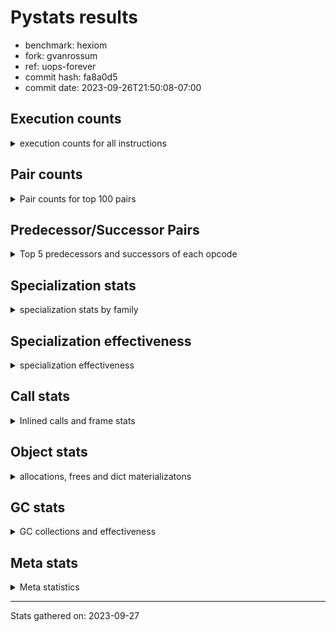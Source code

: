 
# Pystats results

- benchmark: hexiom
- fork: gvanrossum
- ref: uops-forever
- commit hash: fa8a0d5
- commit date: 2023-09-26T21:50:08-07:00

## Execution counts

<details>
<summary> execution counts for all instructions </summary>

|Name | Count | Self | Cumulative | Miss ratio | 
|---|---:|---:|---:|---:|
| LOAD_FAST | 36,613,560 | 13.4% | 13.4% |  |
| RESUME_CHECK | 22,666,560 | 8.3% | 21.7% |  |
| ENTER_EXECUTOR | 21,010,960 | 7.7% | 29.4% |  |
| LOAD_CONST | 18,483,960 | 6.8% | 36.2% |  |
| POP_TOP | 14,750,340 | 5.4% | 41.6% |  |
| INTERPRETER_EXIT | 14,362,440 | 5.3% | 46.9% |  |
| YIELD_VALUE | 13,643,820 | 5.0% | 51.9% |  |
| BINARY_SUBSCR_LIST_INT | 13,121,280 | 4.8% | 56.7% |  |
| STORE_FAST | 12,166,820 | 4.5% | 61.2% |  |
| LOAD_ATTR_INSTANCE_VALUE | 12,155,040 | 4.5% | 65.6% |  |
| COMPARE_OP_INT | 9,144,000 | 3.4% | 69.0% |  |
| RETURN_VALUE | 7,357,560 | 2.7% | 71.7% |  |
| POP_JUMP_IF_FALSE | 6,627,420 | 2.4% | 74.1% |  |
| LOAD_FAST_LOAD_FAST | 6,306,300 | 2.3% | 76.4% |  |
| POP_JUMP_IF_TRUE | 5,834,880 | 2.1% | 78.6% |  |
| CALL_PY_EXACT_ARGS | 5,096,700 | 1.9% | 80.4% |  |
| LOAD_ATTR_METHOD_WITH_VALUES | 4,459,680 | 1.6% | 82.1% |  |
| LOAD_GLOBAL_BUILTIN | 4,413,180 | 1.6% | 83.7% |  |
| TO_BOOL_BOOL | 3,750,720 | 1.4% | 85.1% |  |
| CALL_LEN | 3,536,640 | 1.3% | 86.4% |  |
| BINARY_SUBSCR_GETITEM | 3,467,040 | 1.3% | 87.6% |  |
| BINARY_OP_ADD_INT | 3,381,600 | 1.2% | 88.9% |  |
| LOAD_GLOBAL_MODULE | 3,327,000 | 1.2% | 90.1% |  |
| JUMP_FORWARD | 3,119,040 | 1.1% | 91.2% |  |
| GET_ITER | 2,494,200 | 0.9% | 92.2% |  |
| FOR_ITER_LIST | 2,268,080 | 0.8% | 93.0% | 0.1% |
| LOAD_DEREF | 2,221,140 | 0.8% | 93.8% |  |
| CONTAINS_OP | 2,102,400 | 0.8% | 94.6% |  |
| RETURN_CONST | 1,865,820 | 0.7% | 95.3% |  |
| SWAP | 1,522,080 | 0.6% | 95.8% |  |
| COPY | 1,226,880 | 0.4% | 96.3% |  |
| CALL_BUILTIN_CLASS | 1,038,300 | 0.4% | 96.7% |  |
| FOR_ITER_RANGE | 991,700 | 0.4% | 97.0% | 0.2% |
| RETURN_GENERATOR | 718,140 | 0.3% | 97.3% |  |
| COPY_FREE_VARS | 718,140 | 0.3% | 97.5% |  |
| CALL_BUILTIN_FAST_WITH_KEYWORDS | 718,080 | 0.3% | 97.8% |  |
| STORE_SUBSCR_LIST_INT | 703,200 | 0.3% | 98.1% |  |
| BINARY_OP_SUBTRACT_INT | 613,440 | 0.2% | 98.3% |  |
| BUILD_TUPLE | 504,000 | 0.2% | 98.5% |  |
| MAKE_FUNCTION | 462,300 | 0.2% | 98.6% |  |
| SET_FUNCTION_ATTRIBUTE | 462,240 | 0.2% | 98.8% |  |
| BUILD_LIST | 364,860 | 0.1% | 98.9% |  |
| STORE_ATTR_INSTANCE_VALUE | 354,240 | 0.1% | 99.1% |  |
| LOAD_ATTR_METHOD_NO_DICT | 345,120 | 0.1% | 99.2% |  |
| POP_JUMP_IF_NOT_NONE | 261,600 | 0.1% | 99.3% |  |
| CALL_LIST_APPEND | 224,160 | 0.1% | 99.4% |  |
| BINARY_SLICE | 212,640 | 0.1% | 99.5% |  |
| CALL_METHOD_DESCRIPTOR_O | 174,780 | 0.1% | 99.5% |  |
| EXTENDED_ARG | 123,840 | 0.0% | 99.6% |  |
| EXIT_INIT_CHECK | 117,600 | 0.0% | 99.6% |  |
| CALL_ALLOC_AND_ENTER_INIT | 117,600 | 0.0% | 99.7% |  |
| STORE_DEREF | 103,680 | 0.0% | 99.7% |  |
| MAKE_CELL | 103,680 | 0.0% | 99.7% |  |
| BINARY_SUBSCR_TUPLE_INT | 95,520 | 0.0% | 99.8% |  |
| LOAD_ATTR_CLASS | 94,140 | 0.0% | 99.8% |  |
| LOAD_FAST_AND_CLEAR | 78,240 | 0.0% | 99.8% |  |
| LIST_APPEND | 78,240 | 0.0% | 99.9% |  |
| STORE_FAST_LOAD_FAST | 78,000 | 0.0% | 99.9% |  |
| CALL_PY_WITH_DEFAULTS | 77,280 | 0.0% | 99.9% |  |
| UNPACK_SEQUENCE_TWO_TUPLE | 53,820 | 0.0% | 99.9% |  |
| STORE_FAST_STORE_FAST | 53,820 | 0.0% | 100.0% |  |
| NOP | 42,780 | 0.0% | 100.0% |  |
| CALL_KW | 14,400 | 0.0% | 100.0% |  |
| BINARY_OP | 11,260 | 0.0% | 100.0% |  |
| STORE_SUBSCR_DICT | 9,120 | 0.0% | 100.0% |  |
| CALL | 7,840 | 0.0% | 100.0% |  |
| COMPARE_OP_STR | 7,740 | 0.0% | 100.0% |  |
| BINARY_SUBSCR_STR_INT | 7,680 | 0.0% | 100.0% |  |
| CALL_STR_1 | 5,760 | 0.0% | 100.0% |  |
| BINARY_SUBSCR_DICT | 2,940 | 0.0% | 100.0% |  |
| BINARY_OP_MULTIPLY_INT | 2,880 | 0.0% | 100.0% |  |
| PUSH_NULL | 840 | 0.0% | 100.0% |  |
| CALL_METHOD_DESCRIPTOR_FAST | 840 | 0.0% | 100.0% |  |
| LOAD_ATTR_MODULE | 700 | 0.0% | 100.0% |  |
| CALL_METHOD_DESCRIPTOR_FAST_WITH_KEYWORDS | 540 | 0.0% | 100.0% |  |
| LOAD_ATTR_METHOD_LAZY_DICT | 480 | 0.0% | 100.0% |  |
| JUMP_BACKWARD | 480 | 0.0% | 100.0% |  |
| CALL_METHOD_DESCRIPTOR_NOARGS | 480 | 0.0% | 100.0% |  |
| BUILD_MAP | 480 | 0.0% | 100.0% |  |
| LOAD_ATTR | 200 | 0.0% | 100.0% |  |
| LOAD_GLOBAL | 180 | 0.0% | 100.0% |  |
| CALL_FUNCTION_EX | 120 | 0.0% | 100.0% |  |
| LOAD_FAST_CHECK | 60 | 0.0% | 100.0% |  |
| LIST_EXTEND | 60 | 0.0% | 100.0% |  |
| CALL_INTRINSIC_1 | 60 | 0.0% | 100.0% |  |
| BINARY_OP_SUBTRACT_FLOAT | 60 | 0.0% | 100.0% |  |
| UNPACK_SEQUENCE | 20 | 0.0% | 100.0% |  |
| COMPARE_OP | 20 | 0.0% | 100.0% |  |
| BINARY_SUBSCR | 20 | 0.0% | 100.0% |  |


</details>

## Pair counts

<details>
<summary> Pair counts for top 100 pairs </summary>

|Pair | Count | Self | Cumulative | 
|---|---:|---:|---:|
| POP_TOP ENTER_EXECUTOR | 13,658,920 | 5.0% | 5.0% |
| CACHE RESUME_CHECK | 13,644,300 | 5.0% | 10.0% |
| YIELD_VALUE INTERPRETER_EXIT | 13,643,820 | 5.0% | 15.0% |
| RESUME_CHECK POP_TOP | 13,643,820 | 5.0% | 20.0% |
| LOAD_FAST LOAD_ATTR_INSTANCE_VALUE | 10,451,520 | 3.8% | 23.9% |
| ENTER_EXECUTOR YIELD_VALUE | 9,886,140 | 3.6% | 27.5% |
| LOAD_ATTR_INSTANCE_VALUE LOAD_FAST | 8,432,160 | 3.1% | 30.6% |
| LOAD_FAST BINARY_SUBSCR_LIST_INT | 8,284,800 | 3.0% | 33.6% |
| STORE_FAST LOAD_FAST | 6,559,860 | 2.4% | 36.0% |
| RESUME_CHECK LOAD_FAST | 5,202,300 | 1.9% | 37.9% |
| CALL_PY_EXACT_ARGS RESUME_CHECK | 4,538,880 | 1.7% | 39.6% |
| COMPARE_OP_INT POP_JUMP_IF_TRUE | 4,230,240 | 1.6% | 41.1% |
| BINARY_SUBSCR_LIST_INT RETURN_VALUE | 4,224,000 | 1.5% | 42.7% |
| LOAD_CONST COMPARE_OP_INT | 4,166,880 | 1.5% | 44.2% |
| LOAD_GLOBAL_BUILTIN LOAD_FAST | 3,971,580 | 1.5% | 45.7% |
| LOAD_FAST LOAD_ATTR_METHOD_WITH_VALUES | 3,964,320 | 1.5% | 47.1% |
| CALL_LEN LOAD_CONST | 3,471,360 | 1.3% | 48.4% |
| BINARY_SUBSCR_GETITEM RESUME_CHECK | 3,467,040 | 1.3% | 49.7% |
| LOAD_FAST LOAD_CONST | 3,349,440 | 1.2% | 50.9% |
| LOAD_ATTR_METHOD_WITH_VALUES LOAD_FAST | 3,349,440 | 1.2% | 52.1% |
| LOAD_FAST CALL_PY_EXACT_ARGS | 3,328,320 | 1.2% | 53.4% |
| LOAD_CONST BINARY_OP_ADD_INT | 3,311,040 | 1.2% | 54.6% |
| BINARY_OP_ADD_INT STORE_FAST | 3,304,800 | 1.2% | 55.8% |
| LOAD_CONST JUMP_FORWARD | 3,071,040 | 1.1% | 56.9% |
| JUMP_FORWARD YIELD_VALUE | 3,071,040 | 1.1% | 58.0% |
| ENTER_EXECUTOR LOAD_CONST | 3,041,280 | 1.1% | 59.1% |
| LOAD_CONST BINARY_SUBSCR_LIST_INT | 2,832,000 | 1.0% | 60.2% |
| RETURN_VALUE TO_BOOL_BOOL | 2,757,600 | 1.0% | 61.2% |
| LOAD_GLOBAL_MODULE COMPARE_OP_INT | 2,744,160 | 1.0% | 62.2% |
| RETURN_VALUE LOAD_CONST | 2,701,920 | 1.0% | 63.2% |
| TO_BOOL_BOOL POP_JUMP_IF_FALSE | 2,643,360 | 1.0% | 64.2% |
| POP_JUMP_IF_TRUE ENTER_EXECUTOR | 2,600,160 | 1.0% | 65.1% |
| RESUME_CHECK LOAD_GLOBAL_BUILTIN | 2,568,000 | 0.9% | 66.1% |
| COMPARE_OP_INT RETURN_VALUE | 2,542,080 | 0.9% | 67.0% |
| BINARY_SUBSCR_LIST_INT CALL_LEN | 2,542,080 | 0.9% | 67.9% |
| STORE_FAST ENTER_EXECUTOR | 2,482,840 | 0.9% | 68.8% |
| COMPARE_OP_INT POP_JUMP_IF_FALSE | 2,371,680 | 0.9% | 69.7% |
| LOAD_CONST STORE_FAST | 2,366,400 | 0.9% | 70.6% |
| FOR_ITER_LIST STORE_FAST | 2,141,240 | 0.8% | 71.4% |
| BINARY_SUBSCR_LIST_INT LOAD_GLOBAL_MODULE | 2,115,840 | 0.8% | 72.1% |
| POP_JUMP_IF_TRUE LOAD_FAST | 1,952,160 | 0.7% | 72.8% |
| ENTER_EXECUTOR BINARY_SUBSCR_GETITEM | 1,847,040 | 0.7% | 73.5% |
| POP_JUMP_IF_FALSE LOAD_FAST | 1,766,460 | 0.6% | 74.2% |
| POP_JUMP_IF_FALSE LOAD_CONST | 1,667,040 | 0.6% | 74.8% |
| LOAD_FAST_LOAD_FAST BINARY_SUBSCR_GETITEM | 1,611,360 | 0.6% | 75.4% |
| CONTAINS_OP POP_JUMP_IF_FALSE | 1,611,360 | 0.6% | 76.0% |
| ENTER_EXECUTOR LOAD_FAST | 1,476,960 | 0.5% | 76.5% |
| BINARY_SUBSCR_LIST_INT LOAD_CONST | 1,339,200 | 0.5% | 77.0% |
| LOAD_FAST_LOAD_FAST COMPARE_OP_INT | 1,281,120 | 0.5% | 77.5% |
| POP_JUMP_IF_FALSE LOAD_FAST_LOAD_FAST | 1,247,040 | 0.5% | 77.9% |
| LOAD_FAST CONTAINS_OP | 1,189,920 | 0.4% | 78.4% |
| LOAD_DEREF LOAD_FAST | 1,189,920 | 0.4% | 78.8% |
| TO_BOOL_BOOL POP_JUMP_IF_TRUE | 1,107,360 | 0.4% | 79.2% |
| BINARY_SUBSCR_LIST_INT STORE_FAST | 1,000,800 | 0.4% | 79.6% |
| LOAD_ATTR_INSTANCE_VALUE STORE_FAST | 995,520 | 0.4% | 79.9% |
| CALL_BUILTIN_CLASS GET_ITER | 989,280 | 0.4% | 80.3% |
| RESUME_CHECK LOAD_FAST_LOAD_FAST | 988,320 | 0.4% | 80.7% |
| STORE_FAST LOAD_CONST | 985,500 | 0.4% | 81.0% |
| LOAD_FAST_LOAD_FAST CALL_PY_EXACT_ARGS | 981,120 | 0.4% | 81.4% |
| ENTER_EXECUTOR ENTER_EXECUTOR | 955,660 | 0.4% | 81.7% |
| GET_ITER FOR_ITER_RANGE | 935,340 | 0.3% | 82.1% |
| LOAD_ATTR_METHOD_WITH_VALUES LOAD_FAST_LOAD_FAST | 926,880 | 0.3% | 82.4% |
| GET_ITER FOR_ITER_LIST | 914,640 | 0.3% | 82.8% |
| LOAD_FAST GET_ITER | 913,980 | 0.3% | 83.1% |
| LOAD_DEREF BINARY_SUBSCR_LIST_INT | 911,520 | 0.3% | 83.4% |
| ENTER_EXECUTOR LOAD_FAST_LOAD_FAST | 892,320 | 0.3% | 83.8% |
| RETURN_CONST TO_BOOL_BOOL | 891,360 | 0.3% | 84.1% |
| LOAD_FAST_LOAD_FAST LOAD_ATTR_INSTANCE_VALUE | 889,920 | 0.3% | 84.4% |
| POP_JUMP_IF_FALSE ENTER_EXECUTOR | 873,120 | 0.3% | 84.7% |
| BINARY_SUBSCR_LIST_INT CONTAINS_OP | 869,760 | 0.3% | 85.0% |
| FOR_ITER_RANGE STORE_FAST | 834,000 | 0.3% | 85.4% |
| LOAD_ATTR_INSTANCE_VALUE LOAD_DEREF | 821,760 | 0.3% | 85.7% |
| LOAD_FAST COMPARE_OP_INT | 792,000 | 0.3% | 85.9% |
| RETURN_VALUE LOAD_ATTR_INSTANCE_VALUE | 759,360 | 0.3% | 86.2% |
| LOAD_FAST LOAD_GLOBAL_MODULE | 750,240 | 0.3% | 86.5% |
| ENTER_EXECUTOR RETURN_CONST | 721,940 | 0.3% | 86.8% |
| ENTER_EXECUTOR LOAD_GLOBAL_BUILTIN | 720,000 | 0.3% | 87.0% |
| POP_JUMP_IF_FALSE RETURN_CONST | 719,040 | 0.3% | 87.3% |
| RETURN_CONST INTERPRETER_EXIT | 718,620 | 0.3% | 87.6% |
| BINARY_SUBSCR_LIST_INT LOAD_FAST | 718,560 | 0.3% | 87.8% |
| POP_TOP RESUME_CHECK | 718,140 | 0.3% | 88.1% |
| LOAD_FAST FOR_ITER_LIST | 718,140 | 0.3% | 88.3% |
| CACHE POP_TOP | 718,140 | 0.3% | 88.6% |
| STORE_FAST LOAD_DEREF | 718,080 | 0.3% | 88.9% |
| RETURN_GENERATOR CALL_BUILTIN_FAST_WITH_KEYWORDS | 718,080 | 0.3% | 89.1% |
| COPY_FREE_VARS RETURN_GENERATOR | 718,080 | 0.3% | 89.4% |
| CALL_BUILTIN_FAST_WITH_KEYWORDS STORE_FAST | 718,080 | 0.3% | 89.7% |
| STORE_FAST LOAD_FAST_LOAD_FAST | 713,820 | 0.3% | 89.9% |
| RETURN_VALUE CALL_LEN | 699,360 | 0.3% | 90.2% |
| LOAD_CONST YIELD_VALUE | 686,400 | 0.3% | 90.4% |
| LOAD_ATTR_INSTANCE_VALUE CALL_BUILTIN_CLASS | 666,240 | 0.2% | 90.7% |
| SWAP SWAP | 613,440 | 0.2% | 90.9% |
| SWAP STORE_SUBSCR_LIST_INT | 613,440 | 0.2% | 91.1% |
| COPY COPY | 613,440 | 0.2% | 91.3% |
| COPY BINARY_SUBSCR_LIST_INT | 613,440 | 0.2% | 91.6% |
| LOAD_CONST BINARY_OP_SUBTRACT_INT | 612,480 | 0.2% | 91.8% |
| BINARY_OP_SUBTRACT_INT SWAP | 607,200 | 0.2% | 92.0% |
| POP_JUMP_IF_TRUE LOAD_FAST_LOAD_FAST | 588,000 | 0.2% | 92.2% |
| LOAD_ATTR_INSTANCE_VALUE GET_ITER | 566,400 | 0.2% | 92.4% |
| ENTER_EXECUTOR FOR_ITER_LIST | 508,440 | 0.2% | 92.6% |


</details>

## Predecessor/Successor Pairs

<details>
<summary> Top 5 predecessors and successors of each opcode </summary>

### BINARY_SLICE

<details>
<summary> Successors and predecessors for BINARY_SLICE </summary>

|Predecessors | Count | Percentage | 
|---|---:|---:|
| LOAD_CONST | 211,680 | 99.5% |
| BINARY_OP_ADD_INT | 960 | 0.5% |

|Successors | Count | Percentage | 
|---|---:|---:|
| STORE_FAST | 158,880 | 74.7% |
| LIST_APPEND | 53,760 | 25.3% |


</details>

### CACHE

<details>
<summary> Successors and predecessors for CACHE </summary>

|Predecessors | Count | Percentage | 
|---|---:|---:|

|Successors | Count | Percentage | 
|---|---:|---:|
| RESUME_CHECK | 13,644,300 | 95.0% |
| POP_TOP | 718,140 | 5.0% |


</details>

### BINARY_SUBSCR

<details>
<summary> Successors and predecessors for BINARY_SUBSCR </summary>

|Predecessors | Count | Percentage | 
|---|---:|---:|
| LOAD_FAST | 20 | 100.0% |

|Successors | Count | Percentage | 
|---|---:|---:|
| BINARY_SUBSCR_DICT | 20 | 100.0% |


</details>

### EXIT_INIT_CHECK

<details>
<summary> Successors and predecessors for EXIT_INIT_CHECK </summary>

|Predecessors | Count | Percentage | 
|---|---:|---:|
| RETURN_CONST | 117,600 | 100.0% |

|Successors | Count | Percentage | 
|---|---:|---:|
| RETURN_VALUE | 117,600 | 100.0% |


</details>

### GET_ITER

<details>
<summary> Successors and predecessors for GET_ITER </summary>

|Predecessors | Count | Percentage | 
|---|---:|---:|
| CALL_BUILTIN_CLASS | 989,280 | 39.7% |
| LOAD_FAST | 913,980 | 36.6% |
| LOAD_ATTR_INSTANCE_VALUE | 566,400 | 22.7% |
| RETURN_VALUE | 23,520 | 0.9% |
| CALL_METHOD_DESCRIPTOR_FAST_WITH_KEYWORDS | 540 | 0.0% |

|Successors | Count | Percentage | 
|---|---:|---:|
| FOR_ITER_RANGE | 935,340 | 37.5% |
| FOR_ITER_LIST | 914,640 | 36.7% |
| CALL_PY_EXACT_ARGS | 462,280 | 18.5% |
| EXTENDED_ARG | 103,680 | 4.2% |
| LOAD_FAST_AND_CLEAR | 78,240 | 3.1% |


</details>

### INTERPRETER_EXIT

<details>
<summary> Successors and predecessors for INTERPRETER_EXIT </summary>

|Predecessors | Count | Percentage | 
|---|---:|---:|
| YIELD_VALUE | 13,643,820 | 95.0% |
| RETURN_CONST | 718,620 | 5.0% |

|Successors | Count | Percentage | 
|---|---:|---:|


</details>

### MAKE_FUNCTION

<details>
<summary> Successors and predecessors for MAKE_FUNCTION </summary>

|Predecessors | Count | Percentage | 
|---|---:|---:|
| LOAD_CONST | 462,300 | 100.0% |

|Successors | Count | Percentage | 
|---|---:|---:|
| SET_FUNCTION_ATTRIBUTE | 462,240 | 100.0% |
| LOAD_FAST_CHECK | 60 | 0.0% |


</details>

### NOP

<details>
<summary> Successors and predecessors for NOP </summary>

|Predecessors | Count | Percentage | 
|---|---:|---:|
| POP_JUMP_IF_FALSE | 42,720 | 99.9% |
| POP_TOP | 60 | 0.1% |

|Successors | Count | Percentage | 
|---|---:|---:|
| LOAD_GLOBAL_MODULE | 42,720 | 99.9% |
| LOAD_DEREF | 60 | 0.1% |


</details>

### POP_TOP

<details>
<summary> Successors and predecessors for POP_TOP </summary>

|Predecessors | Count | Percentage | 
|---|---:|---:|
| RESUME_CHECK | 13,643,820 | 92.5% |
| CACHE | 718,140 | 4.9% |
| CALL_METHOD_DESCRIPTOR_O | 174,720 | 1.2% |
| RETURN_CONST | 138,240 | 0.9% |
| SWAP | 60,960 | 0.4% |

|Successors | Count | Percentage | 
|---|---:|---:|
| ENTER_EXECUTOR | 13,658,920 | 92.6% |
| RESUME_CHECK | 718,140 | 4.9% |
| RETURN_CONST | 228,480 | 1.5% |
| RETURN_VALUE | 60,960 | 0.4% |
| LOAD_GLOBAL_MODULE | 54,720 | 0.4% |


</details>

### PUSH_NULL

<details>
<summary> Successors and predecessors for PUSH_NULL </summary>

|Predecessors | Count | Percentage | 
|---|---:|---:|
| LOAD_ATTR_MODULE | 700 | 83.3% |
| LOAD_DEREF | 120 | 14.3% |
| LOAD_ATTR | 20 | 2.4% |

|Successors | Count | Percentage | 
|---|---:|---:|
| CALL | 720 | 85.7% |
| LOAD_FAST | 120 | 14.3% |


</details>

### RETURN_GENERATOR

<details>
<summary> Successors and predecessors for RETURN_GENERATOR </summary>

|Predecessors | Count | Percentage | 
|---|---:|---:|
| COPY_FREE_VARS | 718,080 | 100.0% |
| CALL_PY_EXACT_ARGS | 60 | 0.0% |

|Successors | Count | Percentage | 
|---|---:|---:|
| CALL_BUILTIN_FAST_WITH_KEYWORDS | 718,080 | 100.0% |
| CALL_METHOD_DESCRIPTOR_O | 40 | 0.0% |
| CALL | 20 | 0.0% |


</details>

### RETURN_VALUE

<details>
<summary> Successors and predecessors for RETURN_VALUE </summary>

|Predecessors | Count | Percentage | 
|---|---:|---:|
| BINARY_SUBSCR_LIST_INT | 4,224,000 | 57.4% |
| COMPARE_OP_INT | 2,542,080 | 34.6% |
| LOAD_FAST | 292,380 | 4.0% |
| EXIT_INIT_CHECK | 117,600 | 1.6% |
| RETURN_VALUE | 78,300 | 1.1% |

|Successors | Count | Percentage | 
|---|---:|---:|
| TO_BOOL_BOOL | 2,757,600 | 37.5% |
| LOAD_CONST | 2,701,920 | 36.7% |
| LOAD_ATTR_INSTANCE_VALUE | 759,360 | 10.3% |
| CALL_LEN | 699,360 | 9.5% |
| STORE_FAST | 240,960 | 3.3% |


</details>

### BINARY_OP

<details>
<summary> Successors and predecessors for BINARY_OP </summary>

|Predecessors | Count | Percentage | 
|---|---:|---:|
| LOAD_FAST | 9,620 | 85.4% |
| BUILD_LIST | 960 | 8.5% |
| BINARY_OP_SUBTRACT_INT | 480 | 4.3% |
| BINARY_OP | 200 | 1.8% |

|Successors | Count | Percentage | 
|---|---:|---:|
| LOAD_CONST | 10,080 | 89.5% |
| STORE_FAST | 480 | 4.3% |
| LOAD_FAST | 480 | 4.3% |
| BINARY_OP | 200 | 1.8% |
| BINARY_OP_SUBTRACT_FLOAT | 20 | 0.2% |


</details>

### BUILD_LIST

<details>
<summary> Successors and predecessors for BUILD_LIST </summary>

|Predecessors | Count | Percentage | 
|---|---:|---:|
| LOAD_FAST | 181,500 | 49.7% |
| STORE_FAST | 102,720 | 28.2% |
| SWAP | 78,240 | 21.4% |
| LOAD_FAST_LOAD_FAST | 960 | 0.3% |
| LOAD_CONST | 960 | 0.3% |

|Successors | Count | Percentage | 
|---|---:|---:|
| STORE_FAST | 205,440 | 56.3% |
| LOAD_FAST | 78,720 | 21.6% |
| SWAP | 78,240 | 21.4% |
| CALL_ALLOC_AND_ENTER_INIT | 960 | 0.3% |
| BINARY_OP | 960 | 0.3% |


</details>

### BUILD_MAP

<details>
<summary> Successors and predecessors for BUILD_MAP </summary>

|Predecessors | Count | Percentage | 
|---|---:|---:|
| STORE_ATTR_INSTANCE_VALUE | 480 | 100.0% |

|Successors | Count | Percentage | 
|---|---:|---:|
| LOAD_FAST | 480 | 100.0% |


</details>

### BUILD_TUPLE

<details>
<summary> Successors and predecessors for BUILD_TUPLE </summary>

|Predecessors | Count | Percentage | 
|---|---:|---:|
| LOAD_FAST | 462,240 | 91.7% |
| LOAD_FAST_LOAD_FAST | 27,840 | 5.5% |
| LOAD_GLOBAL_MODULE | 13,920 | 2.8% |

|Successors | Count | Percentage | 
|---|---:|---:|
| LOAD_CONST | 462,240 | 91.7% |
| LIST_APPEND | 23,520 | 4.7% |
| CALL_LIST_APPEND | 13,920 | 2.8% |
| STORE_FAST | 3,360 | 0.7% |
| CALL_PY_EXACT_ARGS | 480 | 0.1% |


</details>

### CALL

<details>
<summary> Successors and predecessors for CALL </summary>

|Predecessors | Count | Percentage | 
|---|---:|---:|
| LOAD_FAST | 3,380 | 43.1% |
| ENTER_EXECUTOR | 2,400 | 30.6% |
| PUSH_NULL | 720 | 9.2% |
| LOAD_ATTR_INSTANCE_VALUE | 480 | 6.1% |
| BINARY_SUBSCR_LIST_INT | 480 | 6.1% |

|Successors | Count | Percentage | 
|---|---:|---:|
| STORE_FAST | 7,320 | 93.4% |
| CALL | 280 | 3.6% |
| POP_TOP | 60 | 0.8% |
| LOAD_FAST | 60 | 0.8% |
| CALL_METHOD_DESCRIPTOR_FAST | 40 | 0.5% |


</details>

### CALL_FUNCTION_EX

<details>
<summary> Successors and predecessors for CALL_FUNCTION_EX </summary>

|Predecessors | Count | Percentage | 
|---|---:|---:|
| LOAD_FAST | 60 | 50.0% |
| CALL_INTRINSIC_1 | 60 | 50.0% |

|Successors | Count | Percentage | 
|---|---:|---:|
| RESUME_CHECK | 60 | 50.0% |
| COPY_FREE_VARS | 60 | 50.0% |


</details>

### CALL_INTRINSIC_1

<details>
<summary> Successors and predecessors for CALL_INTRINSIC_1 </summary>

|Predecessors | Count | Percentage | 
|---|---:|---:|
| LIST_EXTEND | 60 | 100.0% |

|Successors | Count | Percentage | 
|---|---:|---:|
| CALL_FUNCTION_EX | 60 | 100.0% |


</details>

### CALL_KW

<details>
<summary> Successors and predecessors for CALL_KW </summary>

|Predecessors | Count | Percentage | 
|---|---:|---:|
| LOAD_CONST | 12,960 | 90.0% |
| ENTER_EXECUTOR | 1,440 | 10.0% |

|Successors | Count | Percentage | 
|---|---:|---:|
| POP_TOP | 13,920 | 96.7% |
| RESUME_CHECK | 480 | 3.3% |


</details>

### COMPARE_OP

<details>
<summary> Successors and predecessors for COMPARE_OP </summary>

|Predecessors | Count | Percentage | 
|---|---:|---:|
| LOAD_FAST_LOAD_FAST | 20 | 100.0% |

|Successors | Count | Percentage | 
|---|---:|---:|
| COMPARE_OP_STR | 20 | 100.0% |


</details>

### CONTAINS_OP

<details>
<summary> Successors and predecessors for CONTAINS_OP </summary>

|Predecessors | Count | Percentage | 
|---|---:|---:|
| LOAD_FAST | 1,189,920 | 56.6% |
| BINARY_SUBSCR_LIST_INT | 869,760 | 41.4% |
| RETURN_VALUE | 42,240 | 2.0% |
| LOAD_ATTR_INSTANCE_VALUE | 480 | 0.0% |

|Successors | Count | Percentage | 
|---|---:|---:|
| POP_JUMP_IF_FALSE | 1,611,360 | 76.6% |
| POP_JUMP_IF_TRUE | 490,560 | 23.3% |
| RETURN_VALUE | 480 | 0.0% |


</details>

### COPY

<details>
<summary> Successors and predecessors for COPY </summary>

|Predecessors | Count | Percentage | 
|---|---:|---:|
| COPY | 613,440 | 50.0% |
| LOAD_FAST_LOAD_FAST | 483,840 | 39.4% |
| BINARY_SUBSCR_LIST_INT | 129,600 | 10.6% |

|Successors | Count | Percentage | 
|---|---:|---:|
| COPY | 613,440 | 50.0% |
| BINARY_SUBSCR_LIST_INT | 613,440 | 50.0% |


</details>

### COPY_FREE_VARS

<details>
<summary> Successors and predecessors for COPY_FREE_VARS </summary>

|Predecessors | Count | Percentage | 
|---|---:|---:|
| CALL_PY_EXACT_ARGS | 462,240 | 64.4% |
| ENTER_EXECUTOR | 255,840 | 35.6% |
| CALL_FUNCTION_EX | 60 | 0.0% |

|Successors | Count | Percentage | 
|---|---:|---:|
| RETURN_GENERATOR | 718,080 | 100.0% |
| RESUME_CHECK | 60 | 0.0% |


</details>

### ENTER_EXECUTOR

<details>
<summary> Successors and predecessors for ENTER_EXECUTOR </summary>

|Predecessors | Count | Percentage | 
|---|---:|---:|
| POP_TOP | 13,658,920 | 65.0% |
| POP_JUMP_IF_TRUE | 2,600,160 | 12.4% |
| STORE_FAST | 2,482,840 | 11.8% |
| ENTER_EXECUTOR | 955,660 | 4.5% |
| POP_JUMP_IF_FALSE | 873,120 | 4.2% |

|Successors | Count | Percentage | 
|---|---:|---:|
| YIELD_VALUE | 9,886,140 | 47.1% |
| LOAD_CONST | 3,041,280 | 14.5% |
| BINARY_SUBSCR_GETITEM | 1,847,040 | 8.8% |
| LOAD_FAST | 1,476,960 | 7.0% |
| ENTER_EXECUTOR | 955,660 | 4.5% |


</details>

### EXTENDED_ARG

<details>
<summary> Successors and predecessors for EXTENDED_ARG </summary>

|Predecessors | Count | Percentage | 
|---|---:|---:|
| GET_ITER | 103,680 | 83.7% |
| ENTER_EXECUTOR | 20,160 | 16.3% |

|Successors | Count | Percentage | 
|---|---:|---:|
| FOR_ITER_LIST | 102,600 | 82.8% |
| ENTER_EXECUTOR | 20,160 | 16.3% |
| FOR_ITER_RANGE | 1,080 | 0.9% |


</details>

### JUMP_BACKWARD

<details>
<summary> Successors and predecessors for JUMP_BACKWARD </summary>

|Predecessors | Count | Percentage | 
|---|---:|---:|
| POP_TOP | 260 | 54.2% |
| STORE_FAST | 200 | 41.7% |
| ENTER_EXECUTOR | 20 | 4.2% |

|Successors | Count | Percentage | 
|---|---:|---:|
| FOR_ITER_LIST | 220 | 45.8% |
| FOR_ITER_RANGE | 160 | 33.3% |
| ENTER_EXECUTOR | 100 | 20.8% |


</details>

### JUMP_FORWARD

<details>
<summary> Successors and predecessors for JUMP_FORWARD </summary>

|Predecessors | Count | Percentage | 
|---|---:|---:|
| LOAD_CONST | 3,071,040 | 98.5% |
| STORE_FAST | 39,840 | 1.3% |
| CALL_STR_1 | 5,760 | 0.2% |
| CALL_BUILTIN_CLASS | 1,920 | 0.1% |
| POP_JUMP_IF_FALSE | 480 | 0.0% |

|Successors | Count | Percentage | 
|---|---:|---:|
| YIELD_VALUE | 3,071,040 | 98.5% |
| LOAD_FAST | 30,240 | 1.0% |
| LOAD_GLOBAL_BUILTIN | 9,120 | 0.3% |
| STORE_FAST | 7,680 | 0.2% |
| LOAD_GLOBAL_MODULE | 480 | 0.0% |


</details>

### LIST_APPEND

<details>
<summary> Successors and predecessors for LIST_APPEND </summary>

|Predecessors | Count | Percentage | 
|---|---:|---:|
| BINARY_SLICE | 53,760 | 68.7% |
| BUILD_TUPLE | 23,520 | 30.1% |
| CALL_METHOD_DESCRIPTOR_FAST | 480 | 0.6% |
| BUILD_LIST | 480 | 0.6% |

|Successors | Count | Percentage | 
|---|---:|---:|
| ENTER_EXECUTOR | 78,240 | 100.0% |


</details>

### LIST_EXTEND

<details>
<summary> Successors and predecessors for LIST_EXTEND </summary>

|Predecessors | Count | Percentage | 
|---|---:|---:|
| LOAD_DEREF | 60 | 100.0% |

|Successors | Count | Percentage | 
|---|---:|---:|
| CALL_INTRINSIC_1 | 60 | 100.0% |


</details>

### LOAD_ATTR

<details>
<summary> Successors and predecessors for LOAD_ATTR </summary>

|Predecessors | Count | Percentage | 
|---|---:|---:|
| LOAD_GLOBAL_MODULE | 100 | 50.0% |
| LOAD_FAST | 40 | 20.0% |
| LOAD_GLOBAL | 20 | 10.0% |
| LOAD_FAST_CHECK | 20 | 10.0% |
| LOAD_CONST | 20 | 10.0% |

|Successors | Count | Percentage | 
|---|---:|---:|
| LOAD_ATTR_MODULE | 80 | 40.0% |
| LOAD_ATTR_METHOD_NO_DICT | 80 | 40.0% |
| PUSH_NULL | 20 | 10.0% |
| LOAD_ATTR_CLASS | 20 | 10.0% |


</details>

### LOAD_CONST

<details>
<summary> Successors and predecessors for LOAD_CONST </summary>

|Predecessors | Count | Percentage | 
|---|---:|---:|
| CALL_LEN | 3,471,360 | 18.8% |
| LOAD_FAST | 3,349,440 | 18.1% |
| ENTER_EXECUTOR | 3,041,280 | 16.5% |
| RETURN_VALUE | 2,701,920 | 14.6% |
| POP_JUMP_IF_FALSE | 1,667,040 | 9.0% |

|Successors | Count | Percentage | 
|---|---:|---:|
| COMPARE_OP_INT | 4,166,880 | 22.5% |
| BINARY_OP_ADD_INT | 3,311,040 | 17.9% |
| JUMP_FORWARD | 3,071,040 | 16.6% |
| BINARY_SUBSCR_LIST_INT | 2,832,000 | 15.3% |
| STORE_FAST | 2,366,400 | 12.8% |


</details>

### LOAD_DEREF

<details>
<summary> Successors and predecessors for LOAD_DEREF </summary>

|Predecessors | Count | Percentage | 
|---|---:|---:|
| LOAD_ATTR_INSTANCE_VALUE | 821,760 | 37.0% |
| STORE_FAST | 718,080 | 32.3% |
| ENTER_EXECUTOR | 468,000 | 21.1% |
| LOAD_ATTR_METHOD_WITH_VALUES | 111,360 | 5.0% |
| LOAD_FAST | 97,920 | 4.4% |

|Successors | Count | Percentage | 
|---|---:|---:|
| LOAD_FAST | 1,189,920 | 53.6% |
| BINARY_SUBSCR_LIST_INT | 911,520 | 41.0% |
| CALL_PY_EXACT_ARGS | 119,520 | 5.4% |
| PUSH_NULL | 120 | 0.0% |
| LIST_EXTEND | 60 | 0.0% |


</details>

### LOAD_FAST

<details>
<summary> Successors and predecessors for LOAD_FAST </summary>

|Predecessors | Count | Percentage | 
|---|---:|---:|
| LOAD_ATTR_INSTANCE_VALUE | 8,432,160 | 23.0% |
| STORE_FAST | 6,559,860 | 17.9% |
| RESUME_CHECK | 5,202,300 | 14.2% |
| LOAD_GLOBAL_BUILTIN | 3,971,580 | 10.8% |
| LOAD_ATTR_METHOD_WITH_VALUES | 3,349,440 | 9.1% |

|Successors | Count | Percentage | 
|---|---:|---:|
| LOAD_ATTR_INSTANCE_VALUE | 10,451,520 | 28.5% |
| BINARY_SUBSCR_LIST_INT | 8,284,800 | 22.6% |
| LOAD_ATTR_METHOD_WITH_VALUES | 3,964,320 | 10.8% |
| LOAD_CONST | 3,349,440 | 9.1% |
| CALL_PY_EXACT_ARGS | 3,328,320 | 9.1% |


</details>

### LOAD_FAST_AND_CLEAR

<details>
<summary> Successors and predecessors for LOAD_FAST_AND_CLEAR </summary>

|Predecessors | Count | Percentage | 
|---|---:|---:|
| GET_ITER | 78,240 | 100.0% |

|Successors | Count | Percentage | 
|---|---:|---:|
| SWAP | 78,240 | 100.0% |


</details>

### LOAD_FAST_CHECK

<details>
<summary> Successors and predecessors for LOAD_FAST_CHECK </summary>

|Predecessors | Count | Percentage | 
|---|---:|---:|
| MAKE_FUNCTION | 60 | 100.0% |

|Successors | Count | Percentage | 
|---|---:|---:|
| LOAD_ATTR_METHOD_NO_DICT | 40 | 66.7% |
| LOAD_ATTR | 20 | 33.3% |


</details>

### LOAD_FAST_LOAD_FAST

<details>
<summary> Successors and predecessors for LOAD_FAST_LOAD_FAST </summary>

|Predecessors | Count | Percentage | 
|---|---:|---:|
| POP_JUMP_IF_FALSE | 1,247,040 | 19.8% |
| RESUME_CHECK | 988,320 | 15.7% |
| LOAD_ATTR_METHOD_WITH_VALUES | 926,880 | 14.7% |
| ENTER_EXECUTOR | 892,320 | 14.1% |
| STORE_FAST | 713,820 | 11.3% |

|Successors | Count | Percentage | 
|---|---:|---:|
| BINARY_SUBSCR_GETITEM | 1,611,360 | 25.6% |
| COMPARE_OP_INT | 1,281,120 | 20.3% |
| CALL_PY_EXACT_ARGS | 981,120 | 15.6% |
| LOAD_ATTR_INSTANCE_VALUE | 889,920 | 14.1% |
| COPY | 483,840 | 7.7% |


</details>

### LOAD_GLOBAL

<details>
<summary> Successors and predecessors for LOAD_GLOBAL </summary>

|Predecessors | Count | Percentage | 
|---|---:|---:|
| STORE_FAST | 80 | 44.4% |
| RETURN_VALUE | 40 | 22.2% |
| STORE_FAST_STORE_FAST | 20 | 11.1% |
| RESUME_CHECK | 20 | 11.1% |
| FOR_ITER_RANGE | 20 | 11.1% |

|Successors | Count | Percentage | 
|---|---:|---:|
| LOAD_GLOBAL_MODULE | 140 | 77.8% |
| LOAD_GLOBAL_BUILTIN | 20 | 11.1% |
| LOAD_ATTR | 20 | 11.1% |


</details>

### MAKE_CELL

<details>
<summary> Successors and predecessors for MAKE_CELL </summary>

|Predecessors | Count | Percentage | 
|---|---:|---:|
| CALL_PY_EXACT_ARGS | 95,520 | 92.1% |
| ENTER_EXECUTOR | 7,200 | 6.9% |
| CALL_PY_WITH_DEFAULTS | 960 | 0.9% |

|Successors | Count | Percentage | 
|---|---:|---:|
| RESUME_CHECK | 103,680 | 100.0% |


</details>

### POP_JUMP_IF_FALSE

<details>
<summary> Successors and predecessors for POP_JUMP_IF_FALSE </summary>

|Predecessors | Count | Percentage | 
|---|---:|---:|
| TO_BOOL_BOOL | 2,643,360 | 39.9% |
| COMPARE_OP_INT | 2,371,680 | 35.8% |
| CONTAINS_OP | 1,611,360 | 24.3% |
| COMPARE_OP_STR | 1,020 | 0.0% |

|Successors | Count | Percentage | 
|---|---:|---:|
| LOAD_FAST | 1,766,460 | 26.7% |
| LOAD_CONST | 1,667,040 | 25.2% |
| LOAD_FAST_LOAD_FAST | 1,247,040 | 18.8% |
| ENTER_EXECUTOR | 873,120 | 13.2% |
| RETURN_CONST | 719,040 | 10.8% |


</details>

### POP_JUMP_IF_NOT_NONE

<details>
<summary> Successors and predecessors for POP_JUMP_IF_NOT_NONE </summary>

|Predecessors | Count | Percentage | 
|---|---:|---:|
| LOAD_FAST | 261,600 | 100.0% |

|Successors | Count | Percentage | 
|---|---:|---:|
| LOAD_FAST | 259,680 | 99.3% |
| LOAD_GLOBAL_BUILTIN | 1,920 | 0.7% |


</details>

### POP_JUMP_IF_TRUE

<details>
<summary> Successors and predecessors for POP_JUMP_IF_TRUE </summary>

|Predecessors | Count | Percentage | 
|---|---:|---:|
| COMPARE_OP_INT | 4,230,240 | 72.5% |
| TO_BOOL_BOOL | 1,107,360 | 19.0% |
| CONTAINS_OP | 490,560 | 8.4% |
| COMPARE_OP_STR | 6,720 | 0.1% |

|Successors | Count | Percentage | 
|---|---:|---:|
| ENTER_EXECUTOR | 2,600,160 | 44.6% |
| LOAD_FAST | 1,952,160 | 33.5% |
| LOAD_FAST_LOAD_FAST | 588,000 | 10.1% |
| LOAD_GLOBAL_BUILTIN | 420,480 | 7.2% |
| LOAD_CONST | 246,240 | 4.2% |


</details>

### RETURN_CONST

<details>
<summary> Successors and predecessors for RETURN_CONST </summary>

|Predecessors | Count | Percentage | 
|---|---:|---:|
| ENTER_EXECUTOR | 721,940 | 38.7% |
| POP_JUMP_IF_FALSE | 719,040 | 38.5% |
| POP_TOP | 228,480 | 12.2% |
| STORE_ATTR_INSTANCE_VALUE | 117,600 | 6.3% |
| STORE_SUBSCR_LIST_INT | 78,720 | 4.2% |

|Successors | Count | Percentage | 
|---|---:|---:|
| TO_BOOL_BOOL | 891,360 | 47.8% |
| INTERPRETER_EXIT | 718,620 | 38.5% |
| POP_TOP | 138,240 | 7.4% |
| EXIT_INIT_CHECK | 117,600 | 6.3% |


</details>

### SET_FUNCTION_ATTRIBUTE

<details>
<summary> Successors and predecessors for SET_FUNCTION_ATTRIBUTE </summary>

|Predecessors | Count | Percentage | 
|---|---:|---:|
| MAKE_FUNCTION | 462,240 | 100.0% |

|Successors | Count | Percentage | 
|---|---:|---:|
| LOAD_FAST | 462,240 | 100.0% |


</details>

### STORE_DEREF

<details>
<summary> Successors and predecessors for STORE_DEREF </summary>

|Predecessors | Count | Percentage | 
|---|---:|---:|
| FOR_ITER_RANGE | 103,680 | 100.0% |

|Successors | Count | Percentage | 
|---|---:|---:|
| LOAD_FAST | 103,680 | 100.0% |


</details>

### STORE_FAST

<details>
<summary> Successors and predecessors for STORE_FAST </summary>

|Predecessors | Count | Percentage | 
|---|---:|---:|
| BINARY_OP_ADD_INT | 3,304,800 | 27.2% |
| LOAD_CONST | 2,366,400 | 19.4% |
| FOR_ITER_LIST | 2,141,240 | 17.6% |
| BINARY_SUBSCR_LIST_INT | 1,000,800 | 8.2% |
| LOAD_ATTR_INSTANCE_VALUE | 995,520 | 8.2% |

|Successors | Count | Percentage | 
|---|---:|---:|
| LOAD_FAST | 6,559,860 | 53.9% |
| ENTER_EXECUTOR | 2,482,840 | 20.4% |
| LOAD_CONST | 985,500 | 8.1% |
| LOAD_DEREF | 718,080 | 5.9% |
| LOAD_FAST_LOAD_FAST | 713,820 | 5.9% |


</details>

### STORE_FAST_LOAD_FAST

<details>
<summary> Successors and predecessors for STORE_FAST_LOAD_FAST </summary>

|Predecessors | Count | Percentage | 
|---|---:|---:|
| FOR_ITER_RANGE | 53,760 | 68.9% |
| FOR_ITER_LIST | 24,240 | 31.1% |

|Successors | Count | Percentage | 
|---|---:|---:|
| LOAD_ATTR_INSTANCE_VALUE | 53,760 | 68.9% |
| LOAD_GLOBAL_MODULE | 23,520 | 30.2% |
| LOAD_ATTR_METHOD_NO_DICT | 720 | 0.9% |


</details>

### STORE_FAST_STORE_FAST

<details>
<summary> Successors and predecessors for STORE_FAST_STORE_FAST </summary>

|Predecessors | Count | Percentage | 
|---|---:|---:|
| UNPACK_SEQUENCE_TWO_TUPLE | 53,820 | 100.0% |

|Successors | Count | Percentage | 
|---|---:|---:|
| LOAD_FAST | 53,280 | 99.0% |
| LOAD_GLOBAL_MODULE | 520 | 1.0% |
| LOAD_GLOBAL | 20 | 0.0% |


</details>

### SWAP

<details>
<summary> Successors and predecessors for SWAP </summary>

|Predecessors | Count | Percentage | 
|---|---:|---:|
| SWAP | 613,440 | 40.3% |
| BINARY_OP_SUBTRACT_INT | 607,200 | 39.9% |
| LOAD_FAST_AND_CLEAR | 78,240 | 5.1% |
| BUILD_LIST | 78,240 | 5.1% |
| ENTER_EXECUTOR | 77,760 | 5.1% |

|Successors | Count | Percentage | 
|---|---:|---:|
| SWAP | 613,440 | 40.3% |
| STORE_SUBSCR_LIST_INT | 613,440 | 40.3% |
| BUILD_LIST | 78,240 | 5.1% |
| STORE_FAST | 77,760 | 5.1% |
| POP_TOP | 60,960 | 4.0% |


</details>

### UNPACK_SEQUENCE

<details>
<summary> Successors and predecessors for UNPACK_SEQUENCE </summary>

|Predecessors | Count | Percentage | 
|---|---:|---:|
| BINARY_SUBSCR_DICT | 20 | 100.0% |

|Successors | Count | Percentage | 
|---|---:|---:|
| UNPACK_SEQUENCE_TWO_TUPLE | 20 | 100.0% |


</details>

### YIELD_VALUE

<details>
<summary> Successors and predecessors for YIELD_VALUE </summary>

|Predecessors | Count | Percentage | 
|---|---:|---:|
| ENTER_EXECUTOR | 9,886,140 | 72.5% |
| JUMP_FORWARD | 3,071,040 | 22.5% |
| LOAD_CONST | 686,400 | 5.0% |
| CALL_METHOD_DESCRIPTOR_FAST | 240 | 0.0% |

|Successors | Count | Percentage | 
|---|---:|---:|
| INTERPRETER_EXIT | 13,643,820 | 100.0% |


</details>

### BINARY_OP_ADD_INT

<details>
<summary> Successors and predecessors for BINARY_OP_ADD_INT </summary>

|Predecessors | Count | Percentage | 
|---|---:|---:|
| LOAD_CONST | 3,311,040 | 97.9% |
| CALL_LEN | 65,280 | 1.9% |
| LOAD_FAST_LOAD_FAST | 3,840 | 0.1% |
| LOAD_ATTR_INSTANCE_VALUE | 960 | 0.0% |
| LOAD_FAST | 480 | 0.0% |

|Successors | Count | Percentage | 
|---|---:|---:|
| STORE_FAST | 3,304,800 | 97.7% |
| COMPARE_OP_INT | 65,280 | 1.9% |
| SWAP | 6,240 | 0.2% |
| CALL_BUILTIN_CLASS | 2,400 | 0.1% |
| LOAD_CONST | 1,440 | 0.0% |


</details>

### BINARY_OP_MULTIPLY_INT

<details>
<summary> Successors and predecessors for BINARY_OP_MULTIPLY_INT </summary>

|Predecessors | Count | Percentage | 
|---|---:|---:|
| LOAD_CONST | 1,920 | 66.7% |
| LOAD_FAST | 480 | 16.7% |
| BINARY_OP_SUBTRACT_INT | 480 | 16.7% |

|Successors | Count | Percentage | 
|---|---:|---:|
| LOAD_CONST | 2,400 | 83.3% |
| LOAD_FAST | 480 | 16.7% |


</details>

### BINARY_OP_SUBTRACT_FLOAT

<details>
<summary> Successors and predecessors for BINARY_OP_SUBTRACT_FLOAT </summary>

|Predecessors | Count | Percentage | 
|---|---:|---:|
| LOAD_FAST | 40 | 66.7% |
| BINARY_OP | 20 | 33.3% |

|Successors | Count | Percentage | 
|---|---:|---:|
| STORE_FAST | 60 | 100.0% |


</details>

### BINARY_OP_SUBTRACT_INT

<details>
<summary> Successors and predecessors for BINARY_OP_SUBTRACT_INT </summary>

|Predecessors | Count | Percentage | 
|---|---:|---:|
| LOAD_CONST | 612,480 | 99.8% |
| LOAD_FAST_LOAD_FAST | 960 | 0.2% |

|Successors | Count | Percentage | 
|---|---:|---:|
| SWAP | 607,200 | 99.0% |
| CALL_BUILTIN_CLASS | 1,920 | 0.3% |
| STORE_FAST | 1,440 | 0.2% |
| LOAD_CONST | 1,440 | 0.2% |
| LOAD_FAST | 480 | 0.1% |


</details>

### BINARY_SUBSCR_DICT

<details>
<summary> Successors and predecessors for BINARY_SUBSCR_DICT </summary>

|Predecessors | Count | Percentage | 
|---|---:|---:|
| LOAD_FAST | 2,440 | 83.0% |
| BUILD_TUPLE | 480 | 16.3% |
| BINARY_SUBSCR | 20 | 0.7% |

|Successors | Count | Percentage | 
|---|---:|---:|
| RETURN_VALUE | 2,400 | 81.6% |
| LOAD_ATTR_INSTANCE_VALUE | 480 | 16.3% |
| UNPACK_SEQUENCE_TWO_TUPLE | 40 | 1.4% |
| UNPACK_SEQUENCE | 20 | 0.7% |


</details>

### BINARY_SUBSCR_GETITEM

<details>
<summary> Successors and predecessors for BINARY_SUBSCR_GETITEM </summary>

|Predecessors | Count | Percentage | 
|---|---:|---:|
| ENTER_EXECUTOR | 1,847,040 | 53.3% |
| LOAD_FAST_LOAD_FAST | 1,611,360 | 46.5% |
| LOAD_FAST | 8,640 | 0.2% |

|Successors | Count | Percentage | 
|---|---:|---:|
| RESUME_CHECK | 3,467,040 | 100.0% |


</details>

### BINARY_SUBSCR_LIST_INT

<details>
<summary> Successors and predecessors for BINARY_SUBSCR_LIST_INT </summary>

|Predecessors | Count | Percentage | 
|---|---:|---:|
| LOAD_FAST | 8,284,800 | 63.1% |
| LOAD_CONST | 2,832,000 | 21.6% |
| LOAD_DEREF | 911,520 | 6.9% |
| COPY | 613,440 | 4.7% |
| LOAD_FAST_LOAD_FAST | 479,520 | 3.7% |

|Successors | Count | Percentage | 
|---|---:|---:|
| RETURN_VALUE | 4,224,000 | 32.2% |
| CALL_LEN | 2,542,080 | 19.4% |
| LOAD_GLOBAL_MODULE | 2,115,840 | 16.1% |
| LOAD_CONST | 1,339,200 | 10.2% |
| STORE_FAST | 1,000,800 | 7.6% |


</details>

### BINARY_SUBSCR_STR_INT

<details>
<summary> Successors and predecessors for BINARY_SUBSCR_STR_INT </summary>

|Predecessors | Count | Percentage | 
|---|---:|---:|
| LOAD_CONST | 7,680 | 100.0% |

|Successors | Count | Percentage | 
|---|---:|---:|
| LOAD_CONST | 7,680 | 100.0% |


</details>

### BINARY_SUBSCR_TUPLE_INT

<details>
<summary> Successors and predecessors for BINARY_SUBSCR_TUPLE_INT </summary>

|Predecessors | Count | Percentage | 
|---|---:|---:|
| LOAD_CONST | 95,520 | 100.0% |

|Successors | Count | Percentage | 
|---|---:|---:|
| CALL_PY_EXACT_ARGS | 95,520 | 100.0% |


</details>

### CALL_ALLOC_AND_ENTER_INIT

<details>
<summary> Successors and predecessors for CALL_ALLOC_AND_ENTER_INIT </summary>

|Predecessors | Count | Percentage | 
|---|---:|---:|
| RETURN_VALUE | 53,760 | 45.7% |
| ENTER_EXECUTOR | 37,920 | 32.2% |
| LOAD_CONST | 24,000 | 20.4% |
| LOAD_FAST | 960 | 0.8% |
| BUILD_LIST | 960 | 0.8% |

|Successors | Count | Percentage | 
|---|---:|---:|
| RESUME_CHECK | 117,600 | 100.0% |


</details>

### CALL_BUILTIN_CLASS

<details>
<summary> Successors and predecessors for CALL_BUILTIN_CLASS </summary>

|Predecessors | Count | Percentage | 
|---|---:|---:|
| LOAD_ATTR_INSTANCE_VALUE | 666,240 | 64.2% |
| LOAD_CONST | 317,280 | 30.6% |
| STORE_FAST | 23,520 | 2.3% |
| CALL_BUILTIN_CLASS | 23,520 | 2.3% |
| LOAD_FAST | 3,400 | 0.3% |

|Successors | Count | Percentage | 
|---|---:|---:|
| GET_ITER | 989,280 | 95.3% |
| STORE_FAST | 23,580 | 2.3% |
| CALL_BUILTIN_CLASS | 23,520 | 2.3% |
| JUMP_FORWARD | 1,920 | 0.2% |


</details>

### CALL_BUILTIN_FAST_WITH_KEYWORDS

<details>
<summary> Successors and predecessors for CALL_BUILTIN_FAST_WITH_KEYWORDS </summary>

|Predecessors | Count | Percentage | 
|---|---:|---:|
| RETURN_GENERATOR | 718,080 | 100.0% |

|Successors | Count | Percentage | 
|---|---:|---:|
| STORE_FAST | 718,080 | 100.0% |


</details>

### CALL_LEN

<details>
<summary> Successors and predecessors for CALL_LEN </summary>

|Predecessors | Count | Percentage | 
|---|---:|---:|
| BINARY_SUBSCR_LIST_INT | 2,542,080 | 71.9% |
| RETURN_VALUE | 699,360 | 19.8% |
| LOAD_FAST | 295,200 | 8.3% |

|Successors | Count | Percentage | 
|---|---:|---:|
| LOAD_CONST | 3,471,360 | 98.2% |
| BINARY_OP_ADD_INT | 65,280 | 1.8% |


</details>

### CALL_LIST_APPEND

<details>
<summary> Successors and predecessors for CALL_LIST_APPEND </summary>

|Predecessors | Count | Percentage | 
|---|---:|---:|
| LOAD_FAST | 154,560 | 69.0% |
| ENTER_EXECUTOR | 55,200 | 24.6% |
| BUILD_TUPLE | 13,920 | 6.2% |
| LOAD_ATTR_INSTANCE_VALUE | 480 | 0.2% |

|Successors | Count | Percentage | 
|---|---:|---:|
| ENTER_EXECUTOR | 210,240 | 93.8% |
| LOAD_FAST | 13,920 | 6.2% |


</details>

### CALL_METHOD_DESCRIPTOR_FAST

<details>
<summary> Successors and predecessors for CALL_METHOD_DESCRIPTOR_FAST </summary>

|Predecessors | Count | Percentage | 
|---|---:|---:|
| LOAD_CONST | 480 | 57.1% |
| LOAD_ATTR_METHOD_NO_DICT | 320 | 38.1% |
| CALL | 40 | 4.8% |

|Successors | Count | Percentage | 
|---|---:|---:|
| LIST_APPEND | 480 | 57.1% |
| YIELD_VALUE | 240 | 28.6% |
| STORE_FAST | 120 | 14.3% |


</details>

### CALL_METHOD_DESCRIPTOR_FAST_WITH_KEYWORDS

<details>
<summary> Successors and predecessors for CALL_METHOD_DESCRIPTOR_FAST_WITH_KEYWORDS </summary>

|Predecessors | Count | Percentage | 
|---|---:|---:|
| LOAD_ATTR_METHOD_NO_DICT | 520 | 96.3% |
| CALL | 20 | 3.7% |

|Successors | Count | Percentage | 
|---|---:|---:|
| GET_ITER | 540 | 100.0% |


</details>

### CALL_METHOD_DESCRIPTOR_NOARGS

<details>
<summary> Successors and predecessors for CALL_METHOD_DESCRIPTOR_NOARGS </summary>

|Predecessors | Count | Percentage | 
|---|---:|---:|
| LOAD_ATTR_METHOD_LAZY_DICT | 480 | 100.0% |

|Successors | Count | Percentage | 
|---|---:|---:|
| STORE_FAST | 480 | 100.0% |


</details>

### CALL_METHOD_DESCRIPTOR_O

<details>
<summary> Successors and predecessors for CALL_METHOD_DESCRIPTOR_O </summary>

|Predecessors | Count | Percentage | 
|---|---:|---:|
| LOAD_FAST | 174,720 | 100.0% |
| RETURN_GENERATOR | 40 | 0.0% |
| CALL | 20 | 0.0% |

|Successors | Count | Percentage | 
|---|---:|---:|
| POP_TOP | 174,720 | 100.0% |
| STORE_FAST | 60 | 0.0% |


</details>

### CALL_PY_EXACT_ARGS

<details>
<summary> Successors and predecessors for CALL_PY_EXACT_ARGS </summary>

|Predecessors | Count | Percentage | 
|---|---:|---:|
| LOAD_FAST | 3,328,320 | 65.3% |
| LOAD_FAST_LOAD_FAST | 981,120 | 19.3% |
| GET_ITER | 462,280 | 9.1% |
| LOAD_DEREF | 119,520 | 2.3% |
| BINARY_SUBSCR_TUPLE_INT | 95,520 | 1.9% |

|Successors | Count | Percentage | 
|---|---:|---:|
| RESUME_CHECK | 4,538,880 | 89.1% |
| COPY_FREE_VARS | 462,240 | 9.1% |
| MAKE_CELL | 95,520 | 1.9% |
| RETURN_GENERATOR | 60 | 0.0% |


</details>

### CALL_PY_WITH_DEFAULTS

<details>
<summary> Successors and predecessors for CALL_PY_WITH_DEFAULTS </summary>

|Predecessors | Count | Percentage | 
|---|---:|---:|
| LOAD_FAST_LOAD_FAST | 76,320 | 98.8% |
| LOAD_FAST | 960 | 1.2% |

|Successors | Count | Percentage | 
|---|---:|---:|
| RESUME_CHECK | 76,320 | 98.8% |
| MAKE_CELL | 960 | 1.2% |


</details>

### CALL_STR_1

<details>
<summary> Successors and predecessors for CALL_STR_1 </summary>

|Predecessors | Count | Percentage | 
|---|---:|---:|
| BINARY_SUBSCR_LIST_INT | 5,760 | 100.0% |

|Successors | Count | Percentage | 
|---|---:|---:|
| JUMP_FORWARD | 5,760 | 100.0% |


</details>

### COMPARE_OP_INT

<details>
<summary> Successors and predecessors for COMPARE_OP_INT </summary>

|Predecessors | Count | Percentage | 
|---|---:|---:|
| LOAD_CONST | 4,166,880 | 45.6% |
| LOAD_GLOBAL_MODULE | 2,744,160 | 30.0% |
| LOAD_FAST_LOAD_FAST | 1,281,120 | 14.0% |
| LOAD_FAST | 792,000 | 8.7% |
| LOAD_ATTR_CLASS | 94,080 | 1.0% |

|Successors | Count | Percentage | 
|---|---:|---:|
| POP_JUMP_IF_TRUE | 4,230,240 | 46.3% |
| RETURN_VALUE | 2,542,080 | 27.8% |
| POP_JUMP_IF_FALSE | 2,371,680 | 25.9% |


</details>

### COMPARE_OP_STR

<details>
<summary> Successors and predecessors for COMPARE_OP_STR </summary>

|Predecessors | Count | Percentage | 
|---|---:|---:|
| LOAD_CONST | 7,680 | 99.2% |
| LOAD_FAST_LOAD_FAST | 40 | 0.5% |
| COMPARE_OP | 20 | 0.3% |

|Successors | Count | Percentage | 
|---|---:|---:|
| POP_JUMP_IF_TRUE | 6,720 | 86.8% |
| POP_JUMP_IF_FALSE | 1,020 | 13.2% |


</details>

### FOR_ITER_LIST

<details>
<summary> Successors and predecessors for FOR_ITER_LIST </summary>

|Predecessors | Count | Percentage | 
|---|---:|---:|
| GET_ITER | 914,640 | 40.3% |
| LOAD_FAST | 718,140 | 31.7% |
| ENTER_EXECUTOR | 508,440 | 22.4% |
| EXTENDED_ARG | 102,600 | 4.5% |
| SWAP | 24,000 | 1.1% |

|Successors | Count | Percentage | 
|---|---:|---:|
| STORE_FAST | 2,141,240 | 94.4% |
| LOAD_FAST | 102,520 | 4.5% |
| STORE_FAST_LOAD_FAST | 24,240 | 1.1% |
| RETURN_CONST | 40 | 0.0% |
| FOR_ITER_RANGE | 40 | 0.0% |


</details>

### FOR_ITER_RANGE

<details>
<summary> Successors and predecessors for FOR_ITER_RANGE </summary>

|Predecessors | Count | Percentage | 
|---|---:|---:|
| GET_ITER | 935,340 | 94.3% |
| SWAP | 54,240 | 5.5% |
| EXTENDED_ARG | 1,080 | 0.1% |
| ENTER_EXECUTOR | 840 | 0.1% |
| JUMP_BACKWARD | 160 | 0.0% |

|Successors | Count | Percentage | 
|---|---:|---:|
| STORE_FAST | 834,000 | 84.1% |
| STORE_DEREF | 103,680 | 10.5% |
| STORE_FAST_LOAD_FAST | 53,760 | 5.4% |
| LOAD_FAST | 200 | 0.0% |
| FOR_ITER_LIST | 40 | 0.0% |


</details>

### LOAD_ATTR_CLASS

<details>
<summary> Successors and predecessors for LOAD_ATTR_CLASS </summary>

|Predecessors | Count | Percentage | 
|---|---:|---:|
| LOAD_GLOBAL_MODULE | 94,120 | 100.0% |
| LOAD_ATTR | 20 | 0.0% |

|Successors | Count | Percentage | 
|---|---:|---:|
| COMPARE_OP_INT | 94,080 | 99.9% |
| STORE_FAST | 60 | 0.1% |


</details>

### LOAD_ATTR_INSTANCE_VALUE

<details>
<summary> Successors and predecessors for LOAD_ATTR_INSTANCE_VALUE </summary>

|Predecessors | Count | Percentage | 
|---|---:|---:|
| LOAD_FAST | 10,451,520 | 86.0% |
| LOAD_FAST_LOAD_FAST | 889,920 | 7.3% |
| RETURN_VALUE | 759,360 | 6.2% |
| STORE_FAST_LOAD_FAST | 53,760 | 0.4% |
| BINARY_SUBSCR_DICT | 480 | 0.0% |

|Successors | Count | Percentage | 
|---|---:|---:|
| LOAD_FAST | 8,432,160 | 69.4% |
| STORE_FAST | 995,520 | 8.2% |
| LOAD_DEREF | 821,760 | 6.8% |
| CALL_BUILTIN_CLASS | 666,240 | 5.5% |
| GET_ITER | 566,400 | 4.7% |


</details>

### LOAD_ATTR_METHOD_LAZY_DICT

<details>
<summary> Successors and predecessors for LOAD_ATTR_METHOD_LAZY_DICT </summary>

|Predecessors | Count | Percentage | 
|---|---:|---:|
| LOAD_FAST | 480 | 100.0% |

|Successors | Count | Percentage | 
|---|---:|---:|
| CALL_METHOD_DESCRIPTOR_NOARGS | 480 | 100.0% |


</details>

### LOAD_ATTR_METHOD_NO_DICT

<details>
<summary> Successors and predecessors for LOAD_ATTR_METHOD_NO_DICT </summary>

|Predecessors | Count | Percentage | 
|---|---:|---:|
| BINARY_SUBSCR_LIST_INT | 174,720 | 50.6% |
| LOAD_FAST | 169,040 | 49.0% |
| STORE_FAST_LOAD_FAST | 720 | 0.2% |
| LOAD_ATTR_INSTANCE_VALUE | 480 | 0.1% |
| LOAD_ATTR | 80 | 0.0% |

|Successors | Count | Percentage | 
|---|---:|---:|
| LOAD_FAST | 343,680 | 99.6% |
| LOAD_CONST | 540 | 0.2% |
| CALL_METHOD_DESCRIPTOR_FAST_WITH_KEYWORDS | 520 | 0.2% |
| CALL_METHOD_DESCRIPTOR_FAST | 320 | 0.1% |
| CALL | 60 | 0.0% |


</details>

### LOAD_ATTR_METHOD_WITH_VALUES

<details>
<summary> Successors and predecessors for LOAD_ATTR_METHOD_WITH_VALUES </summary>

|Predecessors | Count | Percentage | 
|---|---:|---:|
| LOAD_FAST | 3,964,320 | 88.9% |
| LOAD_ATTR_INSTANCE_VALUE | 478,080 | 10.7% |
| ENTER_EXECUTOR | 17,280 | 0.4% |

|Successors | Count | Percentage | 
|---|---:|---:|
| LOAD_FAST | 3,349,440 | 75.1% |
| LOAD_FAST_LOAD_FAST | 926,880 | 20.8% |
| LOAD_DEREF | 111,360 | 2.5% |
| CALL_PY_EXACT_ARGS | 72,000 | 1.6% |


</details>

### LOAD_ATTR_MODULE

<details>
<summary> Successors and predecessors for LOAD_ATTR_MODULE </summary>

|Predecessors | Count | Percentage | 
|---|---:|---:|
| LOAD_GLOBAL_MODULE | 340 | 48.6% |
| ENTER_EXECUTOR | 280 | 40.0% |
| LOAD_ATTR | 80 | 11.4% |

|Successors | Count | Percentage | 
|---|---:|---:|
| PUSH_NULL | 700 | 100.0% |


</details>

### LOAD_GLOBAL_BUILTIN

<details>
<summary> Successors and predecessors for LOAD_GLOBAL_BUILTIN </summary>

|Predecessors | Count | Percentage | 
|---|---:|---:|
| RESUME_CHECK | 2,568,000 | 58.2% |
| ENTER_EXECUTOR | 720,000 | 16.3% |
| POP_JUMP_IF_TRUE | 420,480 | 9.5% |
| STORE_FAST | 404,200 | 9.2% |
| POP_JUMP_IF_FALSE | 198,240 | 4.5% |

|Successors | Count | Percentage | 
|---|---:|---:|
| LOAD_FAST | 3,971,580 | 90.0% |
| LOAD_CONST | 331,200 | 7.5% |
| LOAD_FAST_LOAD_FAST | 86,880 | 2.0% |
| LOAD_GLOBAL_BUILTIN | 23,520 | 0.5% |


</details>

### LOAD_GLOBAL_MODULE

<details>
<summary> Successors and predecessors for LOAD_GLOBAL_MODULE </summary>

|Predecessors | Count | Percentage | 
|---|---:|---:|
| BINARY_SUBSCR_LIST_INT | 2,115,840 | 63.6% |
| LOAD_FAST | 750,240 | 22.6% |
| STORE_FAST | 135,680 | 4.1% |
| POP_JUMP_IF_FALSE | 109,440 | 3.3% |
| POP_TOP | 54,720 | 1.6% |

|Successors | Count | Percentage | 
|---|---:|---:|
| COMPARE_OP_INT | 2,744,160 | 82.5% |
| LOAD_FAST_LOAD_FAST | 275,520 | 8.3% |
| LOAD_ATTR_CLASS | 94,120 | 2.8% |
| LOAD_FAST | 59,580 | 1.8% |
| RETURN_VALUE | 39,360 | 1.2% |


</details>

### RESUME_CHECK

<details>
<summary> Successors and predecessors for RESUME_CHECK </summary>

|Predecessors | Count | Percentage | 
|---|---:|---:|
| CACHE | 13,644,300 | 60.2% |
| CALL_PY_EXACT_ARGS | 4,538,880 | 20.0% |
| BINARY_SUBSCR_GETITEM | 3,467,040 | 15.3% |
| POP_TOP | 718,140 | 3.2% |
| CALL_ALLOC_AND_ENTER_INIT | 117,600 | 0.5% |

|Successors | Count | Percentage | 
|---|---:|---:|
| POP_TOP | 13,643,820 | 60.2% |
| LOAD_FAST | 5,202,300 | 23.0% |
| LOAD_GLOBAL_BUILTIN | 2,568,000 | 11.3% |
| LOAD_FAST_LOAD_FAST | 988,320 | 4.4% |
| LOAD_CONST | 215,040 | 0.9% |


</details>

### STORE_ATTR_INSTANCE_VALUE

<details>
<summary> Successors and predecessors for STORE_ATTR_INSTANCE_VALUE </summary>

|Predecessors | Count | Percentage | 
|---|---:|---:|
| LOAD_FAST_LOAD_FAST | 190,560 | 53.8% |
| LOAD_FAST | 163,680 | 46.2% |

|Successors | Count | Percentage | 
|---|---:|---:|
| LOAD_FAST | 162,720 | 45.9% |
| RETURN_CONST | 117,600 | 33.2% |
| LOAD_FAST_LOAD_FAST | 72,480 | 20.5% |
| LOAD_CONST | 960 | 0.3% |
| BUILD_MAP | 480 | 0.1% |


</details>

### STORE_SUBSCR_DICT

<details>
<summary> Successors and predecessors for STORE_SUBSCR_DICT </summary>

|Predecessors | Count | Percentage | 
|---|---:|---:|
| LOAD_FAST | 9,120 | 100.0% |

|Successors | Count | Percentage | 
|---|---:|---:|
| LOAD_FAST_LOAD_FAST | 9,120 | 100.0% |


</details>

### STORE_SUBSCR_LIST_INT

<details>
<summary> Successors and predecessors for STORE_SUBSCR_LIST_INT </summary>

|Predecessors | Count | Percentage | 
|---|---:|---:|
| SWAP | 613,440 | 87.2% |
| LOAD_FAST | 78,720 | 11.2% |
| LOAD_ATTR_INSTANCE_VALUE | 9,120 | 1.3% |
| LOAD_FAST_LOAD_FAST | 1,920 | 0.3% |

|Successors | Count | Percentage | 
|---|---:|---:|
| LOAD_FAST_LOAD_FAST | 477,600 | 67.9% |
| ENTER_EXECUTOR | 131,520 | 18.7% |
| RETURN_CONST | 78,720 | 11.2% |
| LOAD_FAST | 15,360 | 2.2% |


</details>

### TO_BOOL_BOOL

<details>
<summary> Successors and predecessors for TO_BOOL_BOOL </summary>

|Predecessors | Count | Percentage | 
|---|---:|---:|
| RETURN_VALUE | 2,757,600 | 73.5% |
| RETURN_CONST | 891,360 | 23.8% |
| LOAD_FAST | 101,760 | 2.7% |

|Successors | Count | Percentage | 
|---|---:|---:|
| POP_JUMP_IF_FALSE | 2,643,360 | 70.5% |
| POP_JUMP_IF_TRUE | 1,107,360 | 29.5% |


</details>

### UNPACK_SEQUENCE_TWO_TUPLE

<details>
<summary> Successors and predecessors for UNPACK_SEQUENCE_TWO_TUPLE </summary>

|Predecessors | Count | Percentage | 
|---|---:|---:|
| LOAD_FAST | 53,280 | 99.0% |
| LOAD_ATTR_INSTANCE_VALUE | 480 | 0.9% |
| BINARY_SUBSCR_DICT | 40 | 0.1% |
| UNPACK_SEQUENCE | 20 | 0.0% |

|Successors | Count | Percentage | 
|---|---:|---:|
| STORE_FAST_STORE_FAST | 53,820 | 100.0% |


</details>


</details>

## Specialization stats

<details>
<summary> specialization stats by family </summary>

### BINARY_SLICE

<details>
<summary> specialization stats for BINARY_SLICE family </summary>

|Kind | Count | Ratio | 
|---|---|---|


</details>

### BINARY_SUBSCR

<details>
<summary> specialization stats for BINARY_SUBSCR family </summary>

|Kind | Count | Ratio | 
|---|---|---|
|          hit |     41109660 | 100.0% |

#### Specialization attempts

| | Count | Ratio | 
|---|---:|---:|
| Success | 20 | 100.0% |
| Failure | 0 | 0.0% |

|Failure kind | Count | Ratio | 
|---|---:|---:|


</details>

### STORE_SUBSCR

<details>
<summary> specialization stats for STORE_SUBSCR family </summary>

|Kind | Count | Ratio | 
|---|---|---|
|          hit |      1747200 | 100.0% |


</details>

### TO_BOOL

<details>
<summary> specialization stats for TO_BOOL family </summary>

|Kind | Count | Ratio | 
|---|---|---|
|          hit |     16381920 | 100.0% |


</details>

### BINARY_OP

<details>
<summary> specialization stats for BINARY_OP family </summary>

|Kind | Count | Ratio | 
|---|---|---|
| specialization.deferred |        11040 | 0.2% |
|          hit |      5621340 | 99.8% |

#### Specialization attempts

| | Count | Ratio | 
|---|---:|---:|
| Success | 20 | 9.1% |
| Failure | 200 | 90.9% |

|Failure kind | Count | Ratio | 
|---|---:|---:|
| multiply different types | 120 | 60.0% |
| remainder | 80 | 40.0% |


</details>

### CALL

<details>
<summary> specialization stats for CALL family </summary>

|Kind | Count | Ratio | 
|---|---|---|
| specialization.deferred |         7440 | 0.0% |
|          hit |     38133780 | 100.0% |

#### Specialization attempts

| | Count | Ratio | 
|---|---:|---:|
| Success | 120 | 30.0% |
| Failure | 280 | 70.0% |

|Failure kind | Count | Ratio | 
|---|---:|---:|
| class no vectorcall | 180 | 64.3% |
| cfunc noargs | 60 | 21.4% |
| wrong number arguments | 40 | 14.3% |


</details>

### COMPARE_OP

<details>
<summary> specialization stats for COMPARE_OP family </summary>

|Kind | Count | Ratio | 
|---|---|---|
|          hit |     26766300 | 100.0% |

#### Specialization attempts

| | Count | Ratio | 
|---|---:|---:|
| Success | 20 | 100.0% |
| Failure | 0 | 0.0% |

|Failure kind | Count | Ratio | 
|---|---:|---:|


</details>

### FOR_ITER

<details>
<summary> specialization stats for FOR_ITER family </summary>

|Kind | Count | Ratio | 
|---|---|---|
| specialization.deopt |           80 | 0.0% |
|          hit |      3255780 | 99.9% |
|         miss |         4000 | 0.1% |

#### Specialization attempts

| | Count | Ratio | 
|---|---:|---:|
| Success | 80 | 100.0% |
| Failure | 0 | 0.0% |

|Failure kind | Count | Ratio | 
|---|---:|---:|


</details>

### JUMP_BACKWARD

<details>
<summary> specialization stats for JUMP_BACKWARD family </summary>

|Kind | Count | Ratio | 
|---|---|---|


</details>

### LOAD_ATTR

<details>
<summary> specialization stats for LOAD_ATTR family </summary>

|Kind | Count | Ratio | 
|---|---|---|
| specialization.deferred |           20 | 0.0% |
|          hit |     52582900 | 100.0% |

#### Specialization attempts

| | Count | Ratio | 
|---|---:|---:|
| Success | 180 | 100.0% |
| Failure | 0 | 0.0% |

|Failure kind | Count | Ratio | 
|---|---:|---:|


</details>

### LOAD_GLOBAL

<details>
<summary> specialization stats for LOAD_GLOBAL family </summary>

|Kind | Count | Ratio | 
|---|---|---|
| specialization.deferred |           20 | 0.0% |
|          hit |     22909420 | 100.0% |

#### Specialization attempts

| | Count | Ratio | 
|---|---:|---:|
| Success | 160 | 100.0% |
| Failure | 0 | 0.0% |

|Failure kind | Count | Ratio | 
|---|---:|---:|


</details>

### POP_JUMP_IF_FALSE

<details>
<summary> specialization stats for POP_JUMP_IF_FALSE family </summary>

|Kind | Count | Ratio | 
|---|---|---|


</details>

### POP_JUMP_IF_NOT_NONE

<details>
<summary> specialization stats for POP_JUMP_IF_NOT_NONE family </summary>

|Kind | Count | Ratio | 
|---|---|---|


</details>

### POP_JUMP_IF_TRUE

<details>
<summary> specialization stats for POP_JUMP_IF_TRUE family </summary>

|Kind | Count | Ratio | 
|---|---|---|


</details>

### STORE_ATTR

<details>
<summary> specialization stats for STORE_ATTR family </summary>

|Kind | Count | Ratio | 
|---|---|---|
|          hit |       354240 | 100.0% |


</details>

### UNPACK_SEQUENCE

<details>
<summary> specialization stats for UNPACK_SEQUENCE family </summary>

|Kind | Count | Ratio | 
|---|---|---|
|          hit |        62460 | 100.0% |

#### Specialization attempts

| | Count | Ratio | 
|---|---:|---:|
| Success | 20 | 100.0% |
| Failure | 0 | 0.0% |

|Failure kind | Count | Ratio | 
|---|---:|---:|


</details>


</details>

## Specialization effectiveness

<details>
<summary> specialization effectiveness </summary>

|Instructions | Count | Ratio | 
|---|---:|---:|
| Basic | 163,272,900 | 59.9% |
| Not specialized | 12,960,560 | 4.8% |
| Specialized | 96,424,120 | 35.4% |

### Deferred by instruction

<details>
<summary> deferred by instruction </summary>

|Name | Count | Ratio | 
|---|---:|---:|
| BINARY_OP | 11,040 | 59.6% |
| CALL | 7,440 | 40.2% |
| LOAD_GLOBAL | 20 | 0.1% |
| LOAD_ATTR | 20 | 0.1% |
| YIELD_VALUE | 0 | 0.0% |
| UNPACK_SEQUENCE_TWO_TUPLE | 0 | 0.0% |
| UNPACK_SEQUENCE | 0 | 0.0% |
| TO_BOOL_BOOL | 0 | 0.0% |
| TO_BOOL | 0 | 0.0% |
| SWAP | 0 | 0.0% |


</details>

### Misses by instruction

<details>
<summary> misses by instruction </summary>

|Name | Count | Ratio | 
|---|---:|---:|
| FOR_ITER_RANGE | 2,120 | 53.0% |
| FOR_ITER_LIST | 1,880 | 47.0% |
| YIELD_VALUE | 0 | 0.0% |
| UNPACK_SEQUENCE_TWO_TUPLE | 0 | 0.0% |
| TO_BOOL_BOOL | 0 | 0.0% |
| SWAP | 0 | 0.0% |
| STORE_SUBSCR_LIST_INT | 0 | 0.0% |
| STORE_SUBSCR_DICT | 0 | 0.0% |
| STORE_FAST_STORE_FAST | 0 | 0.0% |
| STORE_FAST_LOAD_FAST | 0 | 0.0% |


</details>


</details>

## Call stats

<details>
<summary> Inlined calls and frame stats </summary>

| | Count | Ratio | 
|---|---:|---:|
| Calls to PyEval_EvalDefault | 14,362,440 | 39.7% |
| Calls to Python functions inlined | 21,795,060 | 60.3% |
| Calls via PyEval_EvalFrame (total) | 14,362,440 | 39.7% |
| Calls via PyEval_EvalFrame (vector) | 480 | 0.0% |
| Calls via PyEval_EvalFrame (generator) | 14,361,960 | 39.7% |
| Calls via PyEval_EvalFrame (legacy) | 0 | 0.0% |
| Calls via PyEval_EvalFrame (function vectorcall) | 480 | 0.0% |
| Calls via PyEval_EvalFrame (build class) | 0 | 0.0% |
| Calls via PyEval_EvalFrame (slot) | 0 | 0.0% |
| Calls via PyEval_EvalFrame (function ex) | 120 | 0.0% |
| Calls via PyEval_EvalFrame (api) | 0 | 0.0% |
| Calls via PyEval_EvalFrame (method) | 0 | 0.0% |
| Frames pushed | 21,913,140 | 60.6% |
| Frame objects created | 0 | 0.0% |


</details>

## Object stats

<details>
<summary> allocations, frees and dict materializatons </summary>

| | Count | Ratio | 
|---|---:|---:|
| Allocations from freelist | 2,184,820 | 22.8% |
| Frees to freelist | 2,184,780 |  |
| Allocations | 7,395,360 | 77.2% |
| Allocations to 512 bytes | 7,394,840 | 77.2% |
| Allocations to 4 kbytes | 520 | 0.0% |
| Allocations over 4 kbytes | 0 | 0.0% |
| Frees | 7,557,060 |  |
| New values | 480 |  |
| Interpreter increfs | 88,518,460 | 34.9% |
| Interpreter decrefs | 112,188,680 | 42.7% |
| Increfs | 164,957,340 | 65.1% |
| Decrefs | 150,542,480 | 57.3% |
| Materialize dict (on request) | 0 | 0.0% |
| Materialize dict (new key) | 0 | 0.0% |
| Materialize dict (too big) | 0 | 0.0% |
| Materialize dict (str subclass) | 0 | 0.0% |
| Dematerialize dict | 0 | 0.0% |
| Method cache hits | 25,566 |  |
| Method cache misses | 14 |  |
| Method cache collisions | 14 |  |
| Method cache dunder hits | 53,860 |  |
| Method cache dunder misses | 0 |  |


</details>

## GC stats

<details>
<summary> GC collections and effectiveness </summary>

|Generation | Collections | Objects collected | Object visits | 
|---:|---:|---:|---:|
| 0 | 0 | 0 | 0 |
| 1 | 0 | 0 | 0 |
| 2 | 0 | 0 | 0 |


</details>

## Meta stats

<details>
<summary> Meta statistics </summary>

| | Count | 
|---|---:|
| Number of data files | 20 |


</details>

---
Stats gathered on: 2023-09-27
